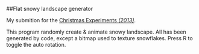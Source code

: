 ##Flat snowy landscape generator

My submition for the [Christmas Experiments *(2013)*](http://christmasexperiments.com/).

This program randomly create & animate snowy landscape. All has been generated by code, except a bitmap used to texture snowflakes. Press R to toggle the auto rotation.